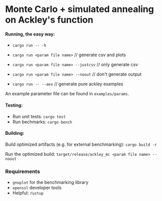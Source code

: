 # Monte Carlo + simulated annealing on Ackley's function

#### Running, the easy way:

- `cargo run -- -h`
- `cargo run <param file name>` // generate csv and plots
- `cargo run <param file name> --justcsv` // only generate csv
- `cargo run <param file name> --noout` // don't generate output

- `cargo run -- --aex` // generate pure ackley examples

An example parameter file can be found in `examples/params`.

#### Testing:

- Run unit tests: `cargo test`
- Run bechmarks: `cargo bench`

#### Building:

Build optimized artifacts (e.g. for external benchmarking): `cargo build -r`

Run the optimized build: `target/release/ackley_mc <param file name> --noout`

### Requirements

- `gnuplot` for the benchmarking library
- `openssl` developer tools
- Helpful: `rustup`
